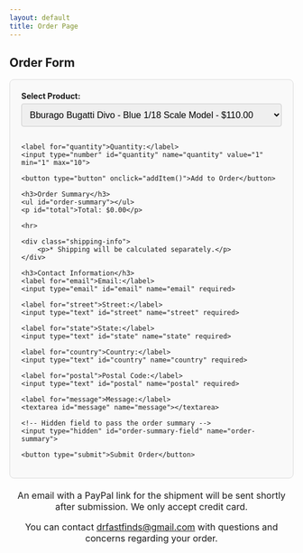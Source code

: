 ```yaml
---
layout: default
title: Order Page
---
```


<style>
    form {
        display: flex;
        flex-direction: column;
        max-width: 600px;
        margin: auto;
        padding: 20px;
        border: 1px solid #ddd;
        border-radius: 8px;
        background-color: #f9f9f9;
    }
    label {
        font-weight: bold;
        margin-bottom: 5px;
    }
    input, select, textarea, button {
        padding: 10px;
        margin-bottom: 15px;
        border: 1px solid #ccc;
        border-radius: 4px;
        font-size: 16px;
    }
    button {
        background-color: #4CAF50;
        color: white;
        border: none;
        cursor: pointer;
    }
    button:hover {
        background-color: #45a049;
    }
    h3 {
        margin-top: 20px;
        border-bottom: 2px solid #ddd;
        padding-bottom: 10px;
    }

.thank-you-message {
    text-align: center;
    margin-top: 20px; /* Adjust margin as needed */
    font-size: 16px; /* Adjust font size as needed */
}

</style>



<h2>Order Form</h2>

<form id="order-form" action="https://formspree.io/f/mvgpyred" method="post">
    <label for="product">Select Product:</label>
    <select id="product" name="product">
        <option value="bugatti-divo" data-price="110.00">Bburago Bugatti Divo - Blue 1/18 Scale Model - $110.00</option>
        <option value="porsche-963" data-price="40.00">Bburago Porsche 963 LMDH #5 Le Mans 1/24 Scale - $40.00</option>
        <option value="A110" data-price="155.00">Trofeu Alpine A110 1/43 Scale Model - $155.00</option>
        <option value="rwb" data-price="35.00">TPC 1:64 RWB 993 1/64 Scale Model - $35.00</option>
        <option value="ferrari-312p" data-price="50.00">Hoonipigasus: Ken Block's Porsche Racing Legend - $50.00/option>
        <option value="toyotagazoo" data-price="100.00">Tamiya Toyota Gazoo Racing TS050 Hybrid 1/24 Scale - $100.00</option>
        <option value="timemicro-ae86-initial-d" data-price="45.00">TimeMicro AE86 Initial D Anime Version 1/64 Scale Model - $45.00</option>
        <option value="timemicro-tiffany-blue-trailer" data-price="70.00">TimeMicro Tiffany Blue Trailer Set: Volkswagen and Spyder - $70.00</option>
        <option value="tiffany-blue-spyder" data-price="40.00">TimeMicro Tiffany Blue Spyder 1/64 Scale Model - $40.00</option>
        <option value="timemicro-nissan-gtr3" data-price="45.00">TimeMicro Normal Alloy Model: Nissan GTR3.0 Tiffany Blue, 1/64 - $45.00</option>
        <option value="timemicro-coca-cola-spyder" data-price="65.00">TimeMicro Coca Cola Spyder 918 Trailer Set 1/64 Scale Model - $65.00</option>
        <option value="tamiya-redbull-rb6" data-price="200.00">Tamiya 1/20 Red Bull Racing F1 Renault RB6 Grand Prix 1/20 Scale - $200.00</option>
        <option value="top-studio-rb6" data-price="180.00">Top Studio 1/20 RB6 Super Detail-Up Set - $180.00</option>
        <option value="tamiya-mclaren-mp4" data-price="620.00">Tamiya 1/12 McLaren MP4 1/12 Scale - $620.00</option>
        <option value="top-studio-mp4" data-price="800.00">Top Studio McLaren MP4/6 Super Detail-Up Set - $800.00</option>
        <option value="studio27-bmw-f106" data-price="385.00">Studio27 BMW F1.06 Sauber 1/24 Scale - $385.00</option>
        <option value="porsche-911-spa-francorchamps" data-price="190.00">Porsche 911 1969 Spa-Francorchamps 24th 1st - $190.00</option>
        <option value="mclaren-mp46-tabu-design" data-price="50.00">McLaren MP4/6 Full Sponsor (Tabu Design) - $50.00</option>
        <option value="lola-t292-1973" data-price="175.00">Lola T292 1973 SPA1000km 1/43 Scale - $175.00</option>
        <option value="lotus-super-7" data-price="65.00">Tamiya Lotus Super 7 Series II: A Classic Roadster - $65.00</option>
        <option value="toyota-2000-gt" data-price="150.00">Inter Allied Toyota 2000 GT - $150.00</option>
        <option value="toyota-88c-v" data-price="80.00">Hasegawa Minolta Toyota 88C-V: Iconic Racing Machine - $80.00</option>
        <option value="ferrari-f2003-ga-japan" data-price="170.00">Fujimi Ferrari F2003-GA Japan GP - $170.00</option>
        <option value="ferrari-f2003-ga-detail-up" data-price="185.00">Ferrari F2003-GA Super Detail-Up Set by Top Studio - $185.00</option>
        <option value="ford-gt40-roadster-sebring" data-price="30000.00">Exoto | 1:18 | Ford GT40 MK II Roadster 1966 | Winner, Sebring - $30,000.00</option>
        <option value="nissan-240-rs" data-price="155.00">Beemax Nissan 240 RS - $155.00</option>
        <option value="ferrari-312p" data-price="35.00">Bburago Ferrari 312P: A Diecast Tribute to Racing History - $35.00</option>
    </select>

    <label for="quantity">Quantity:</label>
    <input type="number" id="quantity" name="quantity" value="1" min="1" max="10">

    <button type="button" onclick="addItem()">Add to Order</button>

    <h3>Order Summary</h3>
    <ul id="order-summary"></ul>
    <p id="total">Total: $0.00</p>

    <hr>

    <div class="shipping-info">
        <p>* Shipping will be calculated separately.</p>
    </div>

    <h3>Contact Information</h3>
    <label for="email">Email:</label>
    <input type="email" id="email" name="email" required>

    <label for="street">Street:</label>
    <input type="text" id="street" name="street" required>

    <label for="state">State:</label>
    <input type="text" id="state" name="state" required>

    <label for="country">Country:</label>
    <input type="text" id="country" name="country" required>

    <label for="postal">Postal Code:</label>
    <input type="text" id="postal" name="postal" required>

    <label for="message">Message:</label>
    <textarea id="message" name="message"></textarea>

    <!-- Hidden field to pass the order summary -->
    <input type="hidden" id="order-summary-field" name="order-summary">

    <button type="submit">Submit Order</button>
</form>


<script>
    let total = 0;
    const summaryList = document.getElementById('order-summary');
    const totalDisplay = document.getElementById('total');
    const items = {};

    function addItem() {
        const productSelect = document.getElementById('product');
        const quantityInput = document.getElementById('quantity');
        const selectedOption = productSelect.options[productSelect.selectedIndex];
        const productName = selectedOption.text;
        const productPrice = parseFloat(selectedOption.getAttribute('data-price'));
        const quantity = parseInt(quantityInput.value);
        const itemTotal = productPrice * quantity;

        if (items[productName]) {
            items[productName].quantity += quantity;
            items[productName].total += itemTotal;
        } else {
            items[productName] = { quantity: quantity, total: itemTotal, price: productPrice };
        }

        updateSummary();
    }

    function updateSummary() {
        summaryList.innerHTML = '';
        total = 0;

        for (const [name, item] of Object.entries(items)) {
            const itemList = document.createElement('li');
            itemList.textContent = `${name} - $${item.total.toFixed(2)} (${item.quantity}x)`;
            summaryList.appendChild(itemList);
            total += item.total;
        }

        totalDisplay.textContent = `Total: $${total.toFixed(2)}`;
    }

    document.getElementById('order-form').addEventListener('submit', function(event) {
        const requiredFields = ['email', 'street', 'state', 'country', 'postal'];
        for (let field of requiredFields) {
            if (!document.getElementById(field).value) {
                alert('Please complete all required fields.');
                event.preventDefault();
                return;
            }
        }

        // Prepare order summary
        const orderSummary = Object.entries(items).map(([name, item]) => `${name}: $${item.total.toFixed(2)} (${item.quantity}x)`).join('\n');
        const orderTotal = `Total: $${total.toFixed(2)}`;
        
        // Create a hidden field to store the order summary
        const hiddenSummaryField = document.createElement('input');
        hiddenSummaryField.type = 'hidden';
        hiddenSummaryField.name = 'order_summary';
        hiddenSummaryField.value = `${orderSummary}\n${orderTotal}`;
        document.getElementById('order-form').appendChild(hiddenSummaryField);

        // Clean up and ensure only necessary fields are submitted
        document.getElementById('product').remove();
        document.getElementById('quantity').remove();
    });
</script>

<div class="thank-you-message">
    <p>An email with a PayPal link for the shipment will be sent shortly after submission. We only accept credit card.</p>
    <p>You can contact <a href="mailto:drfastfinds@gmail.com">drfastfinds@gmail.com</a> with questions and concerns regarding your order.</p>
</div>
